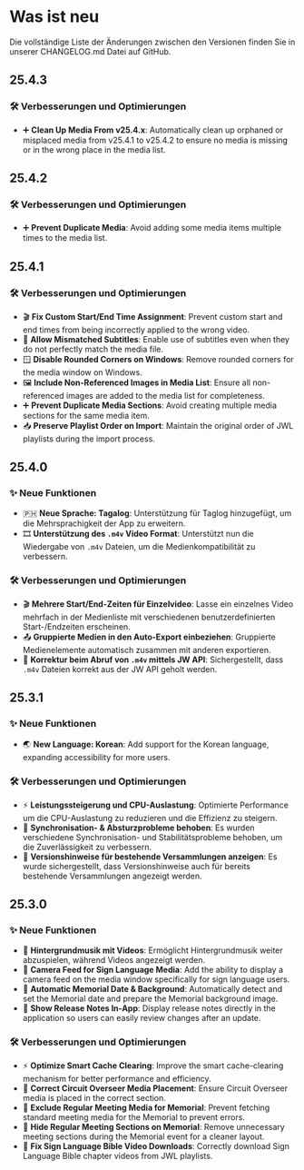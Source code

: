 <!-- markdownlint-disable no-duplicate-heading -->

# Was ist neu

Die vollständige Liste der Änderungen zwischen den Versionen finden Sie in unserer CHANGELOG.md Datei auf GitHub.

## 25.4.3

### 🛠️ Verbesserungen und Optimierungen

- ➕ **Clean Up Media From v25.4.x**: Automatically clean up orphaned or misplaced media from v25.4.1 to v25.4.2 to ensure no media is missing or in the wrong place in the media list.

## 25.4.2

### 🛠️ Verbesserungen und Optimierungen

- ➕ **Prevent Duplicate Media**: Avoid adding some media items multiple times to the media list.

## 25.4.1

### 🛠️ Verbesserungen und Optimierungen

- 🎬 **Fix Custom Start/End Time Assignment**: Prevent custom start and end times from being incorrectly applied to the wrong video.
- 📝 **Allow Mismatched Subtitles**: Enable use of subtitles even when they do not perfectly match the media file.
- 🪟 **Disable Rounded Corners on Windows**: Remove rounded corners for the media window on Windows.
- 🖼 **Include Non-Referenced Images in Media List**: Ensure all non-referenced images are added to the media list for completeness.
- ➕ **Prevent Duplicate Media Sections**: Avoid creating multiple media sections for the same media item.
- 📥 **Preserve Playlist Order on Import**: Maintain the original order of JWL playlists during the import process.

## 25.4.0

### ✨ Neue Funktionen

- 🇵🇭 **Neue Sprache: Tagalog**: Unterstützung für Taglog hinzugefügt, um die Mehrsprachigkeit der App zu erweitern.
- 🎞️ **Unterstützung des `.m4v` Video Format**: Unterstützt nun die Wiedergabe von `.m4v` Dateien, um die Medienkompatibilität zu verbessern.

### 🛠️ Verbesserungen und Optimierungen

- 🎬 **Mehrere Start/End-Zeiten für Einzelvideo**: Lasse ein einzelnes Video mehrfach in der Medienliste mit verschiedenen benutzerdefinierten Start-/Endzeiten erscheinen.
- 📤 **Gruppierte Medien in den Auto-Export einbeziehen**: Gruppierte Medienelemente automatisch zusammen mit anderen exportieren.
- 📡 **Korrektur beim Abruf von `.m4v` mittels JW API**: Sichergestellt, dass `.m4v` Dateien korrekt aus der JW API geholt werden.

## 25.3.1

### ✨ Neue Funktionen

- 🌏 **New Language: Korean**: Add support for the Korean language, expanding accessibility for more users.

### 🛠️ Verbesserungen und Optimierungen

- ⚡ **Leistungssteigerung und CPU-Auslastung**: Optimierte Performance um die CPU-Auslastung zu reduzieren und die Effizienz zu steigern.
- 🔄 **Synchronisation- & Absturzprobleme behoben**: Es wurden verschiedene Synchronisation- und Stabilitätsprobleme behoben, um die Zuverlässigkeit zu verbessern.
- 📜 **Versionshinweise für bestehende Versammlungen anzeigen**: Es wurde sichergestellt, dass Versionshinweise auch für bereits bestehende Versammlungen angezeigt werden.

## 25.3.0

### ✨ Neue Funktionen

- 🎵 **Hintergrundmusik mit Videos**: Ermöglicht Hintergrundmusik weiter abzuspielen, während Videos angezeigt werden.
- 🎥 **Camera Feed for Sign Language Media**: Add the ability to display a camera feed on the media window specifically for sign language users.
- 📅 **Automatic Memorial Date & Background**: Automatically detect and set the Memorial date and prepare the Memorial background image.
- 📜 **Show Release Notes In-App**: Display release notes directly in the application so users can easily review changes after an update.

### 🛠️ Verbesserungen und Optimierungen

- ⚡ **Optimize Smart Cache Clearing**: Improve the smart cache-clearing mechanism for better performance and efficiency.
- 📂 **Correct Circuit Overseer Media Placement**: Ensure Circuit Overseer media is placed in the correct section.
- 📅 **Exclude Regular Meeting Media for Memorial**: Prevent fetching standard meeting media for the Memorial to prevent errors.
- 📅 **Hide Regular Meeting Sections on Memorial**: Remove unnecessary meeting sections during the Memorial event for a cleaner layout.
- 📖 **Fix Sign Language Bible Video Downloads**: Correctly download Sign Language Bible chapter videos from JWL playlists.
